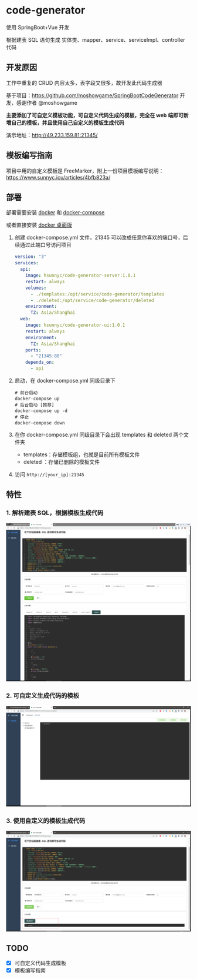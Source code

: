 # code-generator
使用 SpringBoot+Vue 开发

根据建表 SQL 语句生成 实体类、mapper、service、serviceImpl、controller 代码

## 开发原因
工作中重复的 CRUD 内容太多，表字段又很多，故开发此代码生成器

基于项目：https://github.com/moshowgame/SpringBootCodeGenerator 开发，感谢作者 @moshowgame

**主要添加了可自定义模板功能，可自定义代码生成的模板，完全在 web 端即可新增自己的模板，并且使用自己自定义的模板生成代码**

演示地址：http://49.233.159.81:21345/

## 模板编写指南

项目中用的自定义模板是 FreeMarker，附上一份项目模板编写说明：https://www.sunnyc.icu/articles/4bfb823a/

## 部署

部署需要安装 [docker](https://docs.docker.com/engine/install/#server) 和 [docker-compose](https://docs.docker.com/compose/install/#install-compose-on-linux-systems)

或者直接安装 [docker 桌面版](https://www.docker.com/products/docker-desktop/)

1. 创建 docker-compose.yml 文件，21345 可以改成任意你喜欢的端口号，后续通过此端口号访问项目

   ```yaml
   version: "3"
   services:
     api:
       image: hsunnyc/code-generator-server:1.0.1
       restart: always
       volumes:
         - ./templates:/opt/service/code-generator/templates
         - ./deleted:/opt/service/code-generator/deleted
       environment:
         TZ: Asia/Shanghai
     web:
       image: hsunnyc/code-generator-ui:1.0.1
       restart: always
       environment:
         TZ: Asia/Shanghai
       ports:
         - "21345:80"
       depends_on:
         - api
   ```

2. 启动，在 docker-compose.yml 同级目录下

   ```shell
   # 前台启动
   docker-compose up
   # 后台启动 [推荐]
   docker-compose up -d
   # 停止
   docker-compose down
   ```

3. 在你 docker-compose.yml 同级目录下会出现 templates 和 deleted 两个文件夹

   - templates：存储模板组，也就是目前所有模板文件
   - deleted ：存储已删除的模板文件

4. 访问 `http://[your_ip]:21345`

## 特性

### 1. 解析建表 SQL，根据模板生成代码

![image-20220416130817223](./images/generate.png)

### 2. 可自定义生成代码的模板

![image-20220416132426459](./images/template.png)

### 3. 使用自定义的模板生成代码

![image-20220416132521904](./images/custom.png)

## TODO

- [x] 可自定义代码生成模板
- [x] 模板编写指南
